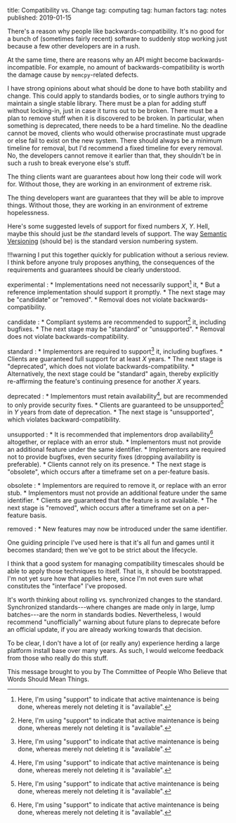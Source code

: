title: Compatibility vs. Change
tag: computing
tag: human factors
tag: notes
published: 2019-01-15


There's a reason why people like backwards-compatibility.
It's no good for a bunch of (sometimes fairly recent) software to suddenly stop working just because a few other developers are in a rush.

At the same time, there are reasons why an API might become backwards-incompatible.
For example, no amount of backwards-compatibility is worth the damage cause by `memcpy`-related defects.


I have strong opinions about what should be done to have both stability and change.
This could apply to standards bodies, or to single authors trying to maintain a single stable library.
There must be a plan for adding stuff without locking-in, just in case it turns out to be broken.
There must be a plan to remove stuff when it is discovered to be broken.
In particular, when something is deprecated, there needs to be a hard timeline.
No the deadline cannot be moved, clients who would otherwise procrastinate must upgrade or else fail to exist on the new system.
There should always be a minimum timeline for removal, but I'd recommend a fixed timeline for every removal.
No, the developers cannot remove it earlier than that, they shouldn't be in such a rush to break everyone else's stuff.



The thing clients want are guarantees about how long their code will work for.
Without those, they are working in an environment of extreme risk.

The thing developers want are guarantees that they will be able to improve things.
Without those, they are working in an environment of extreme hopelessness.





Here's some suggested levels of support for fixed numbers _X_, _Y_.
Hell, maybe this should just be _the_ standard levels of support.
The way [Semantic Versioning](https://semver.org/) (should be) is the standard version numbering system.

!!!warning
    I put this together quickly for publication without a serious review.
    I think before anyone truly proposes anything, the consequences of the requirements and guarantees should be clearly understood.

experimental
:   * Implementations need not necessarily support[^support] it,
    * But a reference implementation should support it promptly.
    * The next stage may be "candidate" or "removed".
    * Removal does not violate backwards-compatibility.

candidate
:   * Compliant systems are recommended to support[^support] it, including bugfixes.
    * The next stage may be "standard" or "unsupported".
    * Removal does not violate backwards-compatibility.

standard
:   * Implementors are required to support[^support] it, including bugfixes.
    * Clients are guaranteed full support for at least _X_ years.
    * The next stage is "deprecated", which does not violate backwards-compatibility.
    * Alternatively, the next stage could be "standard" again, thereby explicitly re-affirming the feature's continuing presence for another _X_ years.

deprecated
:   * Implementors must retain availability[^support], but are recommended to only provide security fixes.
    * Clients are guaranteed to be unsupported[^support] in _Y_ years from date of deprecation.
    * The next stage is "unsupported", which violates backward-compatibility.

unsupported
:   * It is recommended that implementors drop availability[^support] altogether, or replace with an error stub.
    * Implementors must not provide an additional feature under the same identifier.
    * Implementors are required not to provide bugfixes, even security fixes (dropping availability is preferable).
    * Clients cannot rely on its presence.
    * The next stage is "obsolete", which occurs after a timeframe set on a per-feature basis.

obsolete
:   * Implementors are required to remove it, or replace with an error stub.
    * Implementors must not provide an additional feature under the same identifier.
    * Clients are guaranteed that the feature is not available.
    * The next stage is "removed", which occurs after a timeframe set on a per-feature basis.

removed
:   * New features may now be introduced under the same identifier.

[^support]: Here, I'm using "support" to indicate that active maintenance is being done, whereas merely not deleting it is "available".

One guiding principle I've used here is that it's all fun and games until it becomes standard; then we've got to be strict about the lifecycle.

I think that a good system for managing compatibility timescales should be able to apply those techniques to itself.
That is, it should be bootstrapped.
I'm not yet sure how that applies here, since I'm not even sure what constitutes the "interface" I've proposed.

It's worth thinking about rolling vs. synchronized changes to the standard.
Synchronized standards---where changes are made only in large, lump batches---are the norm in standards bodies.
Nevertheless, I would recommend "unofficially" warning about future plans to deprecate before an official update, if you are already working towards that decision.

To be clear, I don't have a lot of (or really any) experience herding a large platform install base over many years.
As such, I would welcome feedback from those who really do this stuff.

This message brought to you by The Committee of People Who Believe that Words Should Mean Things.
